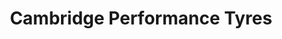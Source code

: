 ---
title: "Cambridge Performance Tyres"
url: /cambridge/cambridge-performance-tyres/
shop: car repair
---